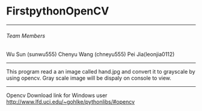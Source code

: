 # FirstpythonOpenCV
---
###### Team Members
Wu Sun (sunwu555)
Chenyu Wang (chneyu555)
Pei Jia(leonjia0112)


---
This program read a an image called hand.jpg and convert it to grayscale by using opencv. Gray scale image will be dispaly on console to view.

---
Opencv Download link for Windows user
http://www.lfd.uci.edu/~gohlke/pythonlibs/#opencv
